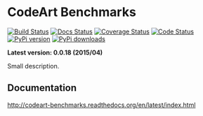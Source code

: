 CodeArt Benchmarks
======================

[![Build Status](https://travis-ci.org/paulocheque/codeart-benchmarks.png?branch=master)](https://travis-ci.org/paulocheque/codeart-benchmarks)
[![Docs Status](https://readthedocs.org/projects/codeart-benchmarks/badge/?version=latest)](http://codeart-benchmarks.readthedocs.org/en/latest/index.html)
[![Coverage Status](https://coveralls.io/repos/paulocheque/codeart-benchmarks/badge.png?branch=master)](https://coveralls.io/r/paulocheque/codeart-benchmarks?branch=master)
[![Code Status](https://landscape.io/github/paulocheque/codeart-benchmarks/master/landscape.png)](https://landscape.io/github/paulocheque/codeart-benchmarks/)
[![PyPi version](https://pypip.in/v/codeart-benchmarks/badge.png)](https://crate.io/packages/codeart-benchmarks/)
[![PyPi downloads](https://pypip.in/d/codeart-benchmarks/badge.png)](https://crate.io/packages/codeart-benchmarks/)

**Latest version: 0.0.18 (2015/04)**

Small description.

Documentation
-------------

http://codeart-benchmarks.readthedocs.org/en/latest/index.html
